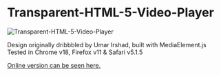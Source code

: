 Transparent-HTML-5-Video-Player
===============================

![Transparent-HTML-5-Video-Player](http://brewery.maximmcnair.com/umar_irshad_video_player/github_thumb.jpg)

Design originally dribbbled by Umar Irshad, built with MediaElement.js
Tested in Chrome v18, Firefox v11 &amp; Safari v5.1.5

[Online version can be seen here.](http://brewery.maximmcnair.com/umar_irshad_video_player/)